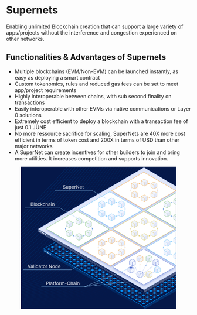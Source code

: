 # Supernets

Enabling unlimited Blockchain creation that can support a large variety of apps/projects without the interference and congestion experienced on other networks.

## Functionalities & Advantages of Supernets

* Multiple blockchains (EVM/Non-EVM) can be launched instantly, as easy as deploying a smart contract
* Custom tokenomics, rules and reduced gas fees can be set to meet app/project requirements
* Highly interoperable between chains, with sub second finality on transactions
* Easily interoperable with other EVMs via native communications or Layer 0 solutions
* Extremely cost efficient to deploy a blockchain with a transaction fee of just  0.1 JUNE&#x20;
* No more ressource sacrifice for scaling, SuperNets are  40X more cost efficient in terms of token cost and 200X in terms of USD than other major networks
* A SuperNet can create incentives for other builders to join and bring more utilities. It increases competition and supports innovation.

<figure><img src="../.gitbook/assets/image (1) (1).png" alt="" width="554"><figcaption></figcaption></figure>
